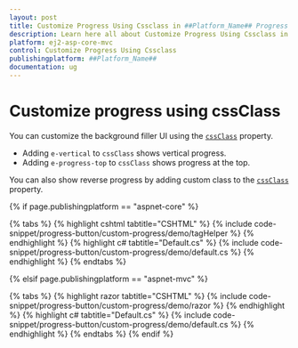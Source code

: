 ```yaml
---
layout: post
title: Customize Progress Using Cssclass in ##Platform_Name## Progress Button Component
description: Learn here all about Customize Progress Using Cssclass in Syncfusion ##Platform_Name## Progress Button component of syncfusion and more.
platform: ej2-asp-core-mvc
control: Customize Progress Using Cssclass
publishingplatform: ##Platform_Name##
documentation: ug
---
```



# Customize progress using cssClass

You can customize the background filler UI using the [`cssClass`](https://help.syncfusion.com/cr/aspnetcore-js2/Syncfusion.EJ2.SplitButtons.ProgressButton.html#Syncfusion_EJ2_SplitButtons_ProgressButton_CssClass) property.

* Adding `e-vertical` to `cssClass` shows vertical progress.
* Adding `e-progress-top` to `cssClass` shows progress at the top.

You can also show reverse progress by adding custom class to the [`cssClass`](https://help.syncfusion.com/cr/aspnetcore-js2/Syncfusion.EJ2.SplitButtons.ProgressButton.html#Syncfusion_EJ2_SplitButtons_ProgressButton_CssClass) property.

{% if page.publishingplatform == "aspnet-core" %}

{% tabs %}
{% highlight cshtml tabtitle="CSHTML" %}
{% include code-snippet/progress-button/custom-progress/demo/tagHelper %}
{% endhighlight %}
{% highlight c# tabtitle="Default.cs" %}
{% include code-snippet/progress-button/custom-progress/demo/default.cs %}
{% endhighlight %}
{% endtabs %}

{% elsif page.publishingplatform == "aspnet-mvc" %}

{% tabs %}
{% highlight razor tabtitle="CSHTML" %}
{% include code-snippet/progress-button/custom-progress/demo/razor %}
{% endhighlight %}
{% highlight c# tabtitle="Default.cs" %}
{% include code-snippet/progress-button/custom-progress/demo/default.cs %}
{% endhighlight %}
{% endtabs %}
{% endif %}

